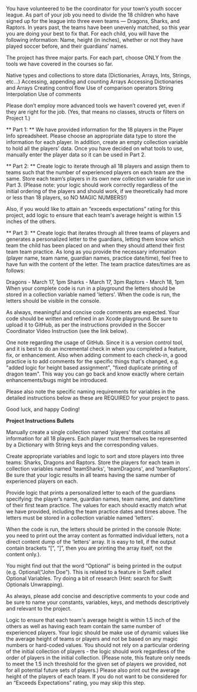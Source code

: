 You have volunteered to be the coordinator for your town’s youth soccer league. As part of your job you need to divide the 18 children who have signed up for the league into three even teams — Dragons, Sharks, and Raptors. In years past, the teams have been unevenly matched, so this year you are doing your best to fix that. For each child, you will have the following information: Name, height (in inches), whether or not they have played soccer before, and their guardians’ names.

The project has three major parts. For each part, choose ONLY from the tools we have covered in the courses so far.

Native types and collections to store data (Dictionaries, Arrays, Ints, Strings, etc...) Accessing, appending and counting Arrays Accessing Dictionaries and Arrays Creating control flow Use of comparison operators String Interpolation Use of comments

Please don’t employ more advanced tools we haven’t covered yet, even if they are right for the job. (Yes, that means no classes, structs or filters on Project 1.)

** Part 1: ** We have provided information for the 18 players in the Player Info spreadsheet. Please choose an appropriate data type to store the information for each player. In addition, create an empty collection variable to hold all the players’ data. Once you have decided on what tools to use, manually enter the player data so it can be used in Part 2.

** Part 2: ** Create logic to iterate through all 18 players and assign them to teams such that the number of experienced players on each team are the same. Store each team’s players in its own new collection variable for use in Part 3. (Please note: your logic should work correctly regardless of the initial ordering of the players and should work, if we theoretically had more or less than 18 players, so NO MAGIC NUMBERS!)

Also, if you would like to attain an “exceeds expectations” rating for this project, add logic to ensure that each team's average height is within 1.5 inches of the others.

** Part 3: ** Create logic that iterates through all three teams of players and generates a personalized letter to the guardians, letting them know which team the child has been placed on and when they should attend their first team team practice. As long as you provide the necessary information (player name, team name, guardian names, practice date/time), feel free to have fun with the content of the letter. The team practice dates/times are as follows:

Dragons - March 17, 1pm
Sharks - March 17, 3pm
Raptors - March 18, 1pm
When your complete code is run in a playground the letters should be stored in a collection variable named 'letters'. When the code is run, the letters should be visible in the console.

As always, meaningful and concise code comments are expected. Your code should be written and refined in an Xcode playground. Be sure to upload it to GitHub, as per the instructions provided in the Soccer Coordinator Video Instruction (see the link below).

One note regarding the usage of GitHub. Since it is a version control tool, and it is best to do an incremental check in when you completed a feature, fix, or enhancement. Also when adding comment to each check-in, a good practice is to add comments for the specific things that's changed, e.g. "added logic for height based assignment", "fixed duplicate printing of dragon team". This way you can go back and know exactly where certain enhancements/bugs might be introduced.

Please also note the specific naming requirements for variables in the detailed instructions below as these are REQUIRED for your project to pass.

Good luck, and happy Coding!


**Project Instructions Bullets**

Manually create a single collection named 'players' that contains all information for all 18 players. Each player must themselves be represented by a Dictionary with String keys and the corresponding values.

Create appropriate variables and logic to sort and store players into three teams: Sharks, Dragons and Raptors. Store the players for each team in collection variables named 'teamSharks', 'teamDragons', and 'teamRaptors'. Be sure that your logic results in all teams having the same number of experienced players on each.

Provide logic that prints a personalized letter to each of the guardians specifying: the player’s name, guardian names, team name, and date/time of their first team practice. The values for each should exactly match what we have provided, including the team practice dates and times above. The letters must be stored in a collection variable named 'letters'.

When the code is run, the letters should be printed in the console (Note: you need to print out the array content as formatted individual letters, not a direct content dump of the ‘letters’ array. It is easy to tell, if the output contain brackets “[“, “]”, then you are printing the array itself, not the content only.).

You might find out that the word “Optional” is being printed in the output (e.g. Optional(“John Doe”). This is related to a feature in Swift called Optional Variables. Try doing a bit of research (Hint: search for Swift Optionals Unwrapping).

As always, please add concise and descriptive comments to your code and be sure to name your constants, variables, keys, and methods descriptively and relevant to the project.

Logic to ensure that each team's average height is within 1.5 inch of the others as well as having each team contain the same number of experienced players. Your logic should be make use of dynamic values like the average height of teams or players and not be based on any magic numbers or hard-coded values. You should not rely on a particular ordering of the initial collection of players - the logic should work regardless of the order of players in the initial collection. (Please note, this feature only needs to meet the 1.5 inch threshold for the given set of players we provided, not for all potential future sets of players.) Please also print out the average height of the players of each team. If you do not want to be considered for an “Exceeds Expectations” rating, you may skip this step.
